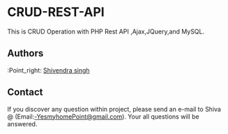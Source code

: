 # CRUD-REST-API
This is CRUD Operation with PHP Rest API ,Ajax,JQuery,and MySQL.

## Authors
:Point_right: [Shivendra singh](https://github.com/shivaone1)

## Contact
If you discover any question within project, please send an e-mail to Shiva @ (Email:-YesmyhomePoint@gmail.com). Your all questions will be answered.


